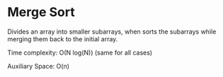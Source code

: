 # Merge Sort

Divides an array into smaller subarrays, when sorts the subarrays while merging them back to the initial array.

Time complexity: O(N log(N)) (same for all cases)

Auxiliary Space: O(n)
